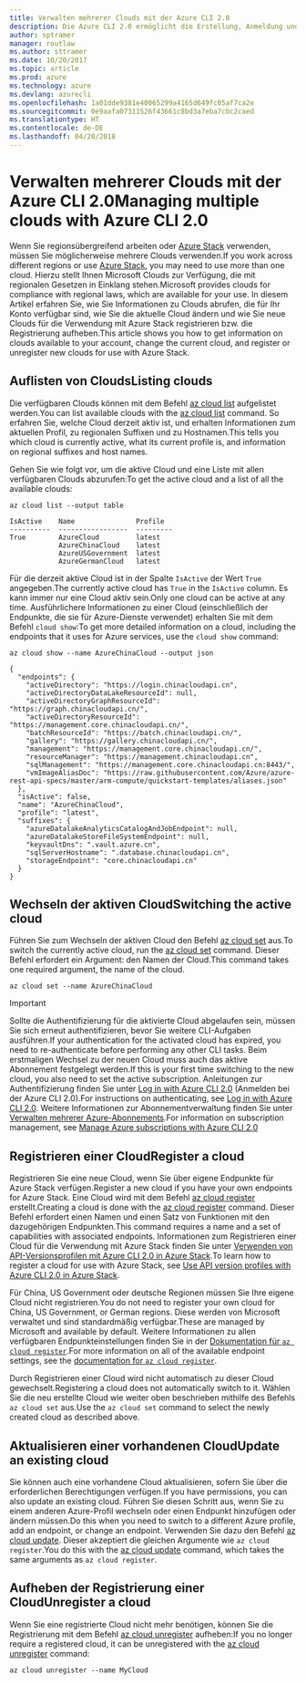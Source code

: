 ```yaml
---
title: Verwalten mehrerer Clouds mit der Azure CLI 2.0
description: Die Azure CLI 2.0 ermöglicht die Erstellung, Anmeldung und Verwaltung von bzw. bei mehreren Clouds.
author: sptramer
manager: routlaw
ms.author: sttramer
ms.date: 10/20/2017
ms.topic: article
ms.prod: azure
ms.technology: azure
ms.devlang: azurecli
ms.openlocfilehash: 1a01dde9381e40065299a4165d649fc85af7ca2e
ms.sourcegitcommit: 0e9aafa07311526f43661c8bd3a7eba7cbc2caed
ms.translationtype: HT
ms.contentlocale: de-DE
ms.lasthandoff: 04/20/2018
---
```

# <a name="managing-multiple-clouds-with-azure-cli-20"></a><span data-ttu-id="71e66-103">Verwalten mehrerer Clouds mit der Azure CLI 2.0</span><span class="sxs-lookup"><span data-stu-id="71e66-103">Managing multiple clouds with Azure CLI 2.0</span></span>

<span data-ttu-id="71e66-104">Wenn Sie regionsübergreifend arbeiten oder [Azure Stack](https://docs.microsoft.com/azure/azure-stack/user/) verwenden, müssen Sie möglicherweise mehrere Clouds verwenden.</span><span class="sxs-lookup"><span data-stu-id="71e66-104">If you work across different regions or use [Azure Stack](https://docs.microsoft.com/azure/azure-stack/user/), you may need to use more than one cloud.</span></span> <span data-ttu-id="71e66-105">Hierzu stellt Ihnen Microsoft Clouds zur Verfügung, die mit regionalen Gesetzen in Einklang stehen.</span><span class="sxs-lookup"><span data-stu-id="71e66-105">Microsoft provides clouds for compliance with regional laws, which are available for your use.</span></span> <span data-ttu-id="71e66-106">In diesem Artikel erfahren Sie, wie Sie Informationen zu Clouds abrufen, die für Ihr Konto verfügbar sind, wie Sie die aktuelle Cloud ändern und wie Sie neue Clouds für die Verwendung mit Azure Stack registrieren bzw. die Registrierung aufheben.</span><span class="sxs-lookup"><span data-stu-id="71e66-106">This article shows you how to get information on clouds available to your account, change the current cloud, and register or unregister new clouds for use with Azure Stack.</span></span>

## <a name="listing-clouds"></a><span data-ttu-id="71e66-107">Auflisten von Clouds</span><span class="sxs-lookup"><span data-stu-id="71e66-107">Listing clouds</span></span>

<span data-ttu-id="71e66-108">Die verfügbaren Clouds können mit dem Befehl [az cloud list](/cli/azure/cloud#az-cloud-list) aufgelistet werden.</span><span class="sxs-lookup"><span data-stu-id="71e66-108">You can list available clouds with the [az cloud list](/cli/azure/cloud#az-cloud-list) command.</span></span> <span data-ttu-id="71e66-109">So erfahren Sie, welche Cloud derzeit aktiv ist, und erhalten Informationen zum aktuellen Profil, zu regionalen Suffixen und zu Hostnamen.</span><span class="sxs-lookup"><span data-stu-id="71e66-109">This tells you which cloud is currently active, what its current profile is, and information on regional suffixes and host names.</span></span>

<span data-ttu-id="71e66-110">Gehen Sie wie folgt vor, um die aktive Cloud und eine Liste mit allen verfügbaren Clouds abzurufen:</span><span class="sxs-lookup"><span data-stu-id="71e66-110">To get the active cloud and a list of all the available clouds:</span></span>

```azurecli
az cloud list --output table
```

```output
IsActive    Name               Profile
----------  -----------------  ---------
True        AzureCloud         latest
            AzureChinaCloud    latest
            AzureUSGovernment  latest
            AzureGermanCloud   latest
```

<span data-ttu-id="71e66-111">Für die derzeit aktive Cloud ist in der Spalte `IsActive` der Wert `True` angegeben.</span><span class="sxs-lookup"><span data-stu-id="71e66-111">The currently active cloud has `True` in the `IsActive` column.</span></span> <span data-ttu-id="71e66-112">Es kann immer nur eine Cloud aktiv sein.</span><span class="sxs-lookup"><span data-stu-id="71e66-112">Only one cloud can be active at any time.</span></span> <span data-ttu-id="71e66-113">Ausführlichere Informationen zu einer Cloud (einschließlich der Endpunkte, die sie für Azure-Dienste verwendet) erhalten Sie mit dem Befehl `cloud show`:</span><span class="sxs-lookup"><span data-stu-id="71e66-113">To get more detailed information on a cloud, including the endpoints that it uses for Azure services, use the `cloud show` command:</span></span>

```azurecli
az cloud show --name AzureChinaCloud --output json
```

```output
{
  "endpoints": {
    "activeDirectory": "https://login.chinacloudapi.cn",
    "activeDirectoryDataLakeResourceId": null,
    "activeDirectoryGraphResourceId": "https://graph.chinacloudapi.cn/",
    "activeDirectoryResourceId": "https://management.core.chinacloudapi.cn/",
    "batchResourceId": "https://batch.chinacloudapi.cn/",
    "gallery": "https://gallery.chinacloudapi.cn/",
    "management": "https://management.core.chinacloudapi.cn/",
    "resourceManager": "https://management.chinacloudapi.cn",
    "sqlManagement": "https://management.core.chinacloudapi.cn:8443/",
    "vmImageAliasDoc": "https://raw.githubusercontent.com/Azure/azure-rest-api-specs/master/arm-compute/quickstart-templates/aliases.json"
  },
  "isActive": false,
  "name": "AzureChinaCloud",
  "profile": "latest",
  "suffixes": {
    "azureDatalakeAnalyticsCatalogAndJobEndpoint": null,
    "azureDatalakeStoreFileSystemEndpoint": null,
    "keyvaultDns": ".vault.azure.cn",
    "sqlServerHostname": ".database.chinacloudapi.cn",
    "storageEndpoint": "core.chinacloudapi.cn"
  }
}
```

## <a name="switching-the-active-cloud"></a><span data-ttu-id="71e66-114">Wechseln der aktiven Cloud</span><span class="sxs-lookup"><span data-stu-id="71e66-114">Switching the active cloud</span></span>

<span data-ttu-id="71e66-115">Führen Sie zum Wechseln der aktiven Cloud den Befehl [az cloud set](/cli/azure/cloud#az-cloud-set) aus.</span><span class="sxs-lookup"><span data-stu-id="71e66-115">To switch the currently active cloud, run the [az cloud set](/cli/azure/cloud#az-cloud-set) command.</span></span> <span data-ttu-id="71e66-116">Dieser Befehl erfordert ein Argument: den Namen der Cloud.</span><span class="sxs-lookup"><span data-stu-id="71e66-116">This command takes one required argument, the name of the cloud.</span></span>

```azurecli
az cloud set --name AzureChinaCloud
```

> [!IMPORTANT]
> <span data-ttu-id="71e66-117">Sollte die Authentifizierung für die aktivierte Cloud abgelaufen sein, müssen Sie sich erneut authentifizieren, bevor Sie weitere CLI-Aufgaben ausführen.</span><span class="sxs-lookup"><span data-stu-id="71e66-117">If your authentication for the activated cloud has expired, you need to re-authenticate before performing any other CLI tasks.</span></span> <span data-ttu-id="71e66-118">Beim erstmaligen Wechsel zu der neuen Cloud muss auch das aktive Abonnement festgelegt werden.</span><span class="sxs-lookup"><span data-stu-id="71e66-118">If this is your first time switching to the new cloud, you also need to set the active subscription.</span></span>
> <span data-ttu-id="71e66-119">Anleitungen zur Authentifizierung finden Sie unter [Log in with Azure CLI 2.0](authenticate-azure-cli.md) (Anmelden bei der Azure CLI 2.0).</span><span class="sxs-lookup"><span data-stu-id="71e66-119">For instructions on authenticating, see [Log in with Azure CLI 2.0](authenticate-azure-cli.md).</span></span> <span data-ttu-id="71e66-120">Weitere Informationen zur Abonnementverwaltung finden Sie unter [Verwalten mehrerer Azure-Abonnements](manage-azure-subscriptions-azure-cli.md).</span><span class="sxs-lookup"><span data-stu-id="71e66-120">For information on subscription management, see [Manage Azure subscriptions with Azure CLI 2.0](manage-azure-subscriptions-azure-cli.md)</span></span>

## <a name="register-a-cloud"></a><span data-ttu-id="71e66-121">Registrieren einer Cloud</span><span class="sxs-lookup"><span data-stu-id="71e66-121">Register a cloud</span></span>

<span data-ttu-id="71e66-122">Registrieren Sie eine neue Cloud, wenn Sie über eigene Endpunkte für Azure Stack verfügen.</span><span class="sxs-lookup"><span data-stu-id="71e66-122">Register a new cloud if you have your own endpoints for Azure Stack.</span></span> <span data-ttu-id="71e66-123">Eine Cloud wird mit dem Befehl [az cloud register](/cli/azure/cloud#az-cloud-register) erstellt.</span><span class="sxs-lookup"><span data-stu-id="71e66-123">Creating a cloud is done with the [az cloud register](/cli/azure/cloud#az-cloud-register) command.</span></span> <span data-ttu-id="71e66-124">Dieser Befehl erfordert einen Namen und einen Satz von Funktionen mit den dazugehörigen Endpunkten.</span><span class="sxs-lookup"><span data-stu-id="71e66-124">This command requires a name and a set of capabilities with associated endpoints.</span></span> <span data-ttu-id="71e66-125">Informationen zum Registrieren einer Cloud für die Verwendung mit Azure Stack finden Sie unter [Verwenden von API-Versionsprofilen mit Azure CLI 2.0 in Azure Stack](/azure/azure-stack/user/azure-stack-version-profiles-azurecli2#connect-to-azure-stack).</span><span class="sxs-lookup"><span data-stu-id="71e66-125">To learn how to register a cloud for use with Azure Stack, see [Use API version profiles with Azure CLI 2.0 in Azure Stack](/azure/azure-stack/user/azure-stack-version-profiles-azurecli2#connect-to-azure-stack).</span></span>

<span data-ttu-id="71e66-126">Für China, US Government oder deutsche Regionen müssen Sie Ihre eigene Cloud nicht registrieren.</span><span class="sxs-lookup"><span data-stu-id="71e66-126">You do not need to register your own cloud for China, US Government, or German regions.</span></span> <span data-ttu-id="71e66-127">Diese werden von Microsoft verwaltet und sind standardmäßig verfügbar.</span><span class="sxs-lookup"><span data-stu-id="71e66-127">These are managed by Microsoft and available by default.</span></span>  <span data-ttu-id="71e66-128">Weitere Informationen zu allen verfügbaren Endpunkteinstellungen finden Sie in der [Dokumentation für `az cloud register`](/cli/azure/cloud#az-cloud-register).</span><span class="sxs-lookup"><span data-stu-id="71e66-128">For more information on all of the available endpoint settings, see the [documentation for `az cloud register`](/cli/azure/cloud#az-cloud-register).</span></span>

<span data-ttu-id="71e66-129">Durch Registrieren einer Cloud wird nicht automatisch zu dieser Cloud gewechselt.</span><span class="sxs-lookup"><span data-stu-id="71e66-129">Registering a cloud does not automatically switch to it.</span></span> <span data-ttu-id="71e66-130">Wählen Sie die neu erstellte Cloud wie weiter oben beschrieben mithilfe des Befehls `az cloud set` aus.</span><span class="sxs-lookup"><span data-stu-id="71e66-130">Use the `az cloud set` command to select the newly created cloud as described above.</span></span>

## <a name="update-an-existing-cloud"></a><span data-ttu-id="71e66-131">Aktualisieren einer vorhandenen Cloud</span><span class="sxs-lookup"><span data-stu-id="71e66-131">Update an existing cloud</span></span>

<span data-ttu-id="71e66-132">Sie können auch eine vorhandene Cloud aktualisieren, sofern Sie über die erforderlichen Berechtigungen verfügen.</span><span class="sxs-lookup"><span data-stu-id="71e66-132">If you have permissions, you can also update an existing cloud.</span></span> <span data-ttu-id="71e66-133">Führen Sie diesen Schritt aus, wenn Sie zu einem anderen Azure-Profil wechseln oder einen Endpunkt hinzufügen oder ändern müssen.</span><span class="sxs-lookup"><span data-stu-id="71e66-133">Do this when you need to switch to a different Azure profile, add an endpoint, or change an endpoint.</span></span>
<span data-ttu-id="71e66-134">Verwenden Sie dazu den Befehl [az cloud update](/cli/azure/cloud#az-cloud-update). Dieser akzeptiert die gleichen Argumente wie `az cloud register`.</span><span class="sxs-lookup"><span data-stu-id="71e66-134">You do this with the [az cloud update](/cli/azure/cloud#az-cloud-update) command, which takes the same arguments as `az cloud register`.</span></span>

## <a name="unregister-a-cloud"></a><span data-ttu-id="71e66-135">Aufheben der Registrierung einer Cloud</span><span class="sxs-lookup"><span data-stu-id="71e66-135">Unregister a cloud</span></span>

<span data-ttu-id="71e66-136">Wenn Sie eine registrierte Cloud nicht mehr benötigen, können Sie die Registrierung mit dem Befehl [az cloud unregister](/cli/azure/cloud#az-cloud-unregister) aufheben:</span><span class="sxs-lookup"><span data-stu-id="71e66-136">If you no longer require a registered cloud, it can be unregistered with the [az cloud unregister](/cli/azure/cloud#az-cloud-unregister) command:</span></span>

```azurecli
az cloud unregister --name MyCloud
```

